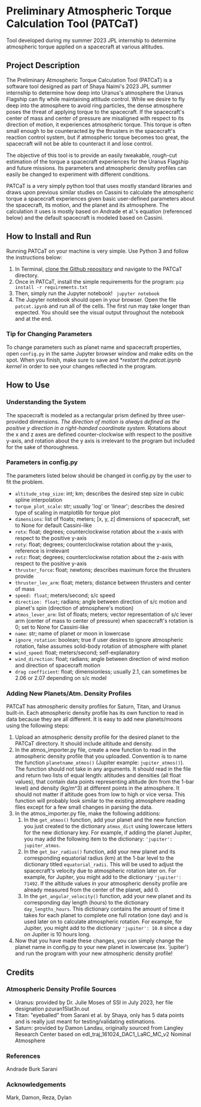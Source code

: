 # Preliminary Atmospheric Torque Calculation Tool (PATCaT)
Tool developed during my summer 2023 JPL internship to determine atmospheric torque applied on a spacecraft at various altitudes.


## Project Description
The Preliminary Atmospheric Torque Calculation Tool (PATCaT) is a software tool designed as part of Shaya Naimi's 2023 JPL summer internship to determine how deep into Uranus's atmosphere the Uranus Flagship can fly while maintaining attitude control. While we desire to fly deep into the atmosphere to avoid ring particles, the dense atmosphere poses the threat of applying torque to the spacecraft. If the spacecraft's center of mass and center of pressure are misaligned with respect to its direction of motion, it experiences atmospheric torque. This torque is often small enough to be counteracted by the thrusters in the spacecraft's reaction control system, but if atmospheric torque becomes too great, the spacecraft will not be able to counteract it and lose control.

The objective of this tool is to provide an easily tweakable, rough-cut estimation of the torque a spacecraft experiences for the Uranus Flagship and future missions. Its parameters and atmospheric density profiles can easily be changed to experiment with different conditions. 

PATCaT is a very simply python tool that uses mostly standard libraries and draws upon previous similar studies on Cassini to calculate the atmospheric torque a spacecraft experiences given basic user-defined parameters about the spacecraft, its motion, and the planet and its atmosphere. The calculation it uses is mostly based on Andrade et al.'s equation (referenced below) and the default spacecraft is modeled based on Cassini. 

## How to Install and Run
Running PATCaT on your machine is very simple. Use Python 3 and follow the instructions below:

1. In Terminal, [clone the Github repository](https://docs.github.com/en/repositories/creating-and-managing-repositories/cloning-a-repository) and navigate to the PATCaT directory.
2. Once in PATCaT, install the simple requirements for the program: ``` pip install -r requirements.txt ```
3. Then, simply run the Jupyter notebook! ``` jupyter notebook```
4. The Jupyter notebook should open in your browser. Open the file `patcat.ipynb` and run all of the cells. The first run may take longer than expected. You should see the visual output throughout the notebook and at the end.

### Tip for Changing Parameters
To change parameters such as planet name and spacecraft properties, open `config.py` in the same Jupyter browser window and make edits on the spot. When you finish, make sure to save and **restart the patcat.ipynb kernel* in order to see your changes reflected in the program.

## How to Use 
### Understanding the System
   The spacecraft is modeled as a rectangular prism defined by three user-provided dimensions. *The direction of motion is always defined as the positive y direction in a right-handed coordinate system.* Rotations about the x and z axes are defined counter-clockwise with respect to the positive y-axis, and rotation about the y axis is irrelevant to the program but included for the sake of thoroughness. 
### Parameters in config.py
   The parameters listed below should be changed in config.py by the user to fit the problem.
   * `altitude_step_size`: int; km; describes the desired step size in cubic spline interpolation
   * `torque_plot_scale`: str; usually 'log' or 'linear'; describes the desired type of scaling in matplotlib for torque plot
   * `dimensions`: list of floats; meters; [x, y, z] dimensions of spacecraft, set to None for default Cassini-like
   * `rotx`: float; degrees; counterclockwise rotation about the x-axis with respect to the positive y-axis
   * `roty`: float; degrees; counterclockwise rotation about the y-axis, reference is irrelevant
   * `rotz`: float; degrees; counterclockwise rotation about the z-axis with respect to the positive y-axis
   * `thruster_force`: float; newtons; describes maximum force the thrusters provide
   * `thruster_lev_arm`: float; meters; distance between thrusters and center of mass
   * `speed: float`; meters/second; s/c speed
   * `direction: float`; radians; angle between direction of s/c motion and planet's spin (direction of atmosphere's motion)
   * `atmos_lever_arm`: list of floats; meters; vector representation of s/c lever arm (center of mass to center of pressure) when spacecraft's rotation is 0; set to None for Cassini-like
   * `name`: str; name of planet or moon in lowercase
   * `ignore_rotation`: boolean; true if user desires to ignore atmospheric rotation, false assumes solid-body rotation of atmosphere with planet
   * `wind_speed`: float; meters/second; self-explanatory 
   * `wind_direction`: float; radians; angle between direction of wind motion and direction of spacecraft motion
   * `drag coefficient`: float; dimensionless; usually 2.1, can sometimes be 2.06 or 2.07 depending on s/c model
### Adding New Planets/Atm. Density Profiles
PATCaT has atmospheric density profiles for Saturn, Titan, and Uranus built-in. Each atmospheric density profile has its own function to read in data because they are all different. It is easy to add new planets/moons using the following steps:
1. Upload an atmospheric density profile for the desired planet to the PATCaT directory. It should include altitude and density.
2. In the atmos_importer.py file, create a new function to read in the atmospheric density profile that you uploaded. Convention is to name the function `planetname_atmos()` (Jupiter example: `jupiter_atmos()`). The function should not take in any arguments. It should read in the file and return two lists of equal length: altitudes and densities (all float values), that contain data points representing altitude (km from the 1-bar level) and density (kg/m^3) at different points in the atmosphere. It should not matter if altitude goes from low to high or vice versa. This function will probably look similar to the existing atmosphere reading files except for a few small changes in parsing the data.
3. In the atmos_importer.py file, make the following additions:
    1. In the `get_atmos()` function, add your planet and the new function you just created to the dictionary `atmos_dict` using lowercase letters for the new dictionary key. For example, if adding the planet Jupiter, you may add the following item to the dictionary: `'jupiter': jupiter_atmos`. 
    2. In the `get_bar_radius()` function, add your new planet and its corresponding equatorial radius (km) at the 1-bar level to the dictionary titled `equatorial_radii`. This will be used to adjust the spacecraft's velocity due to atmospheric rotation later on. For example, for Jupiter, you might add to the dictionary `'jupiter': 71492`. If the altitude values in your atmospheric density profile are already measured from the center of the planet, add 0.
    3. In the `get_angular_velocity()` function, add your new planet and its corresponding day length (hours) to the dictionary `day_lengths_hours`. This dictionary contains the amount of time it takes for each planet to complete one full rotation (one day) and is used later on to calculate atmospheric rotation. For example, for Jupiter, you might add to the dictionary `'jupiter': 10.0` since a day on Jupiter is 10 hours long.
4. Now that you have made these changes, you can simply change the planet name in config.py to your new planet in lowercase (ex. 'jupiter') and run the program with your new atmospheric density profile! 


## Credits
### Atmospheric Density Profile Sources
* Uranus: provided by Dr. Julie Moses of SSI in July 2023, her file designation pzuran15lat3n.out
* Titan: "eyeballed" from Sarani et al. by Shaya, only has 5 data points and is really just meant for testing/validating estimations.
* Saturn: provided by Damon Landau, originally sourced from Langley Research Center based on edl_traj_161024_DAC1_LaRC_MC_v2 Nominal Atmosphere
  
### References
Andrade
Burk
Sarani
### Acknowledgements
Mark, Damon, Reza, Dylan 
